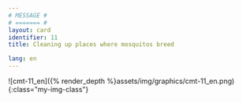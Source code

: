 ```yaml
---
# MESSAGE #
# ======= #
layout: card
identifier: 11
title: Cleaning up places where mosquitos breed

lang: en
---
```


![cmt-11_en]({% render_depth %}assets/img/graphics/cmt-11_en.png){:class="my-img-class"}
